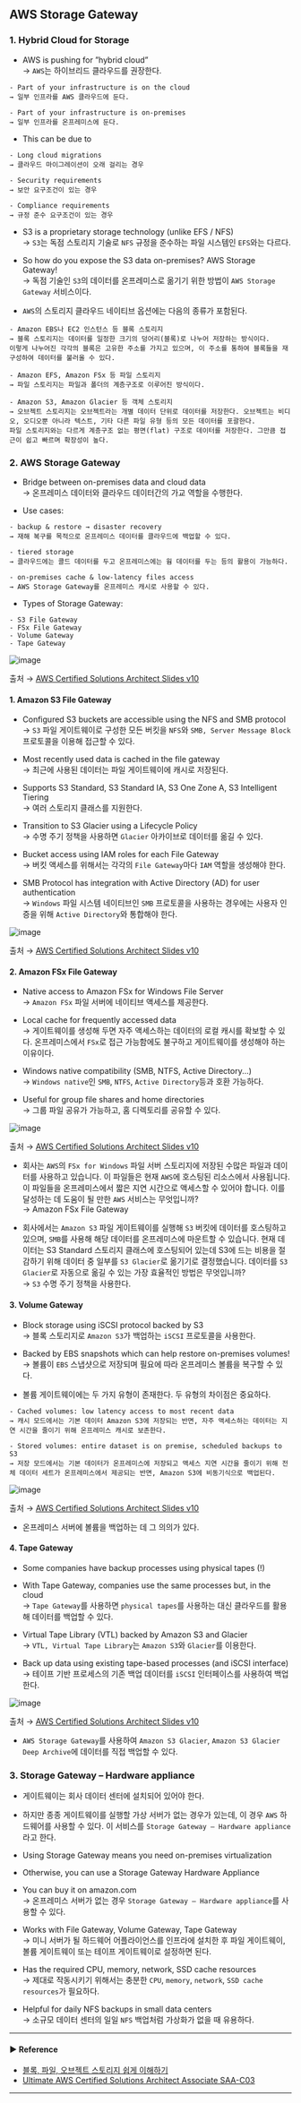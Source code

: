 ## AWS Storage Gateway
### 1. Hybrid Cloud for Storage
- AWS is pushing for ”hybrid cloud”  
→ `AWS`는 하이브리드 클라우드를 권장한다.
~~~
- Part of your infrastructure is on the cloud
→ 일부 인프라를 AWS 클라우드에 둔다.

- Part of your infrastructure is on-premises
→ 일부 인프라를 온프레미스에 둔다.
~~~

- This can be due to
~~~
- Long cloud migrations
→ 클라우드 마이그레이션이 오래 걸리는 경우

- Security requirements
→ 보안 요구조건이 있는 경우

- Compliance requirements
→ 규정 준수 요구조건이 있는 경우
~~~

- S3 is a proprietary storage technology (unlike EFS / NFS)  
→ `S3`는 독점 스토리지 기술로 `NFS` 규정을 준수하는 파일 시스템인 `EFS`와는 다르다. 

- So how do you expose the S3 data on-premises? AWS Storage Gateway!  
→ 독점 기술인 `S3`의 데이터를 온프레미스로 옮기기 위한 방법이 `AWS Storage Gateway` 서비스이다.

- `AWS`의 스토리지 클라우드 네이티브 옵션에는 다음의 종류가 포함된다.
~~~
- Amazon EBS나 EC2 인스턴스 등 블록 스토리지
→ 블록 스토리지는 데이터를 일정한 크기의 덩어리(블록)로 나누어 저장하는 방식이다. 
이렇게 나누어진 각각의 블록은 고유한 주소를 가지고 있으며, 이 주소를 통하여 블록들을 재구성하여 데이터를 불러올 수 있다.

- Amazon EFS, Amazon FSx 등 파일 스토리지
→ 파일 스토리지는 파일과 폴더의 계층구조로 이루어진 방식이다.

- Amazon S3, Amazon Glacier 등 객체 스토리지
→ 오브젝트 스토리지는 오브젝트라는 개별 데이터 단위로 데이터를 저장한다. 오브젝트는 비디오, 오디오뿐 아니라 텍스트, 기타 다른 파일 유형 등의 모든 데이터를 포괄한다.
파일 스토리지와는 다르게 계층구조 없는 평면(flat) 구조로 데이터를 저장한다. 그만큼 접근이 쉽고 빠르며 확장성이 높다.
~~~

### 2. AWS Storage Gateway
- Bridge between on-premises data and cloud data  
→ 온프레미스 데이터와 클라우드 데이터간의 가교 역할을 수행한다.

- Use cases:
~~~
- backup & restore → disaster recovery
→ 재해 복구를 목적으로 온프레미스 데이터를 클라우드에 백업할 수 있다.

- tiered storage
→ 클라우드에는 콜드 데이터를 두고 온프레미스에는 웜 데이터를 두는 등의 활용이 가능하다.

- on-premises cache & low-latency files access
→ AWS Storage Gateway를 온프레미스 캐시로 사용할 수 있다.
~~~

- Types of Storage Gateway:
~~~
- S3 File Gateway
- FSx File Gateway
- Volume Gateway
- Tape Gateway
~~~

![image](https://user-images.githubusercontent.com/97398071/235353350-9ea90436-a4ce-4d75-b1ba-c1741c8231a5.png)

출처 → [AWS Certified Solutions Architect Slides v10](https://courses.datacumulus.com/downloads/certified-solutions-architect-pn9/)

#### 1. Amazon S3 File Gateway
- Configured S3 buckets are accessible using the NFS and SMB protocol  
→ `S3` 파일 게이트웨이로 구성한 모든 버킷을 `NFS`와 `SMB, Server Message Block` 프로토콜을 이용해 접근할 수 있다.

- Most recently used data is cached in the file gateway  
→ 최근에 사용된 데이터는 파일 게이트웨이에 캐시로 저장된다.

- Supports S3 Standard, S3 Standard IA, S3 One Zone A, S3 Intelligent Tiering  
→ 여러 스토리지 클래스를 지원한다.

- Transition to S3 Glacier using a Lifecycle Policy  
→ 수명 주기 정책을 사용하면 `Glacier` 아카이브로 데이터를 옮길 수 있다.

- Bucket access using IAM roles for each File Gateway  
→ 버킷 액세스를 위해서는 각각의 `File Gateway`마다 `IAM` 역할을 생성해야 한다.

- SMB Protocol has integration with Active Directory (AD) for user authentication  
→ `Windows` 파일 시스템 네이티브인 `SMB` 프로토콜을 사용하는 경우에는 사용자 인증을 위해 `Active Directory`와 통합해야 한다.

![image](https://user-images.githubusercontent.com/97398071/235352635-8b6b8cfa-64d8-48b8-8a71-73d7459ac6ee.png)

출처 → [AWS Certified Solutions Architect Slides v10](https://courses.datacumulus.com/downloads/certified-solutions-architect-pn9/)

#### 2. Amazon FSx File Gateway
- Native access to Amazon FSx for Windows File Server  
→ `Amazon FSx` 파일 서버에 네이티브 액세스를 제공한다.

- Local cache for frequently accessed data  
→ 게이트웨이를 생성해 두면 자주 액세스하는 데이터의 로컬 캐시를 확보할 수 있다. 온프레미스에서 `FSx`로 접근 가능함에도 불구하고 게이트웨이를 생성해야 하는 이유이다.

- Windows native compatibility (SMB, NTFS, Active Directory...)  
→ `Windows native`인 `SMB`, `NTFS`, `Active Directory`등과 호환 가능하다.

- Useful for group file shares and home directories  
→ 그룹 파일 공유가 가능하고, 홈 디렉토리를 공유할 수 있다.

![image](https://user-images.githubusercontent.com/97398071/235352816-70565cdb-ecd5-4ea2-9dd6-92de727ad4d5.png)

출처 → [AWS Certified Solutions Architect Slides v10](https://courses.datacumulus.com/downloads/certified-solutions-architect-pn9/)

- 회사는 `AWS`의 `FSx for Windows` 파일 서버 스토리지에 저장된 수많은 파일과 데이터를 사용하고 있습니다. 이 파일들은 현재 `AWS`에 호스팅된 리소스에서 사용됩니다. 이 파일들을 온프레미스에서 짧은 지연 시간으로 액세스할 수 있어야 합니다. 이를 달성하는 데 도움이 될 만한 `AWS` 서비스는 무엇입니까?  
→ Amazon FSx File Gateway

- 회사에서는 `Amazon S3` 파일 게이트웨이를 실행해 `S3` 버킷에 데이터를 호스팅하고 있으며, `SMB`를 사용해 해당 데이터를 온프레미스에 마운트할 수 있습니다. 현재 데이터는 S3 Standard 스토리지 클래스에 호스팅되어 있는데 S3에 드는 비용을 절감하기 위해 데이터 중 일부를 `S3 Glacier`로 옮기기로 결정했습니다. 데이터를 `S3 Glacier`로 자동으로 옮길 수 있는 가장 효율적인 방법은 무엇입니까?  
→ `S3` 수명 주기 정책을 사용한다.

#### 3. Volume Gateway
- Block storage using iSCSI protocol backed by S3  
→ 블록 스토리지로 `Amazon S3`가 백업하는 `iSCSI` 프로토콜을 사용한다.

- Backed by EBS snapshots which can help restore on-premises volumes!  
→ 볼륨이 `EBS` 스냅샷으로 저장되며 필요에 따라 온프레미스 볼륨을 복구할 수 있다. 

- 볼륨 게이트웨이에는 두 가지 유형이 존재한다. 두 유형의 차이점은 중요하다.
~~~
- Cached volumes: low latency access to most recent data
→ 캐시 모드에서는 기본 데이터 Amazon S3에 저장되는 반면, 자주 액세스하는 데이터는 지연 시간을 줄이기 위해 온프레미스 캐시로 보존한다.

- Stored volumes: entire dataset is on premise, scheduled backups to S3
→ 저장 모드에서는 기본 데이터가 온프레미스에 저장되고 액세스 지연 시간을 줄이기 위해 전체 데이터 세트가 온프레미스에서 제공되는 반면, Amazon S3에 비동기식으로 백업된다.
~~~

![image](https://user-images.githubusercontent.com/97398071/235352841-e8289055-b673-4961-8a40-d0434dbd4e0c.png)

출처 → [AWS Certified Solutions Architect Slides v10](https://courses.datacumulus.com/downloads/certified-solutions-architect-pn9/)

- 온프레미스 서버에 볼륨을 백업하는 데 그 의의가 있다.

#### 4. Tape Gateway
- Some companies have backup processes using physical tapes (!)
- With Tape Gateway, companies use the same processes but, in the cloud  
→ `Tape Gateway`를 사용하면 `physical tapes`를 사용하는 대신 클라우드를 활용해 데이터를 백업할 수 있다.

- Virtual Tape Library (VTL) backed by Amazon S3 and Glacier  
→ `VTL, Virtual Tape Library`는 `Amazon S3`와 `Glacier`를 이용한다.

- Back up data using existing tape-based processes (and iSCSI interface)  
→ 테이프 기반 프로세스의 기존 백업 데이터를 `iSCSI` 인터페이스를 사용하여 백업한다.

![image](https://user-images.githubusercontent.com/97398071/235353000-3bbd5508-baf7-4807-bb9f-263a807b3054.png)

출처 → [AWS Certified Solutions Architect Slides v10](https://courses.datacumulus.com/downloads/certified-solutions-architect-pn9/)

- `AWS Storage Gateway`를 사용하여 `Amazon S3 Glacier`, `Amazon S3 Glacier Deep Archive`에 데이터를 직접 백업할 수 있다.

### 3. Storage Gateway – Hardware appliance
- 게이트웨이는 회사 데이터 센터에 설치되어 있어야 한다.

- 하지만 종종 게이트웨이를 실행할 가상 서버가 없는 경우가 있는데, 이 경우 `AWS` 하드웨어를 사용할 수 있다. 이 서비스를 `Storage Gateway – Hardware appliance`라고 한다.

- Using Storage Gateway means you need on-premises virtualization
- Otherwise, you can use a Storage Gateway Hardware Appliance
- You can buy it on amazon.com  
→ 온프레미스 서버가 없는 경우 `Storage Gateway – Hardware appliance`를 사용할 수 있다. 

- Works with File Gateway, Volume Gateway, Tape Gateway  
→ 미니 서버가 될 하드웨어 어플라이언스를 인프라에 설치한 후 파일 게이트웨이, 볼륨 게이트웨이 또는 테이프 게이트웨이로 설정하면 된다.

- Has the required CPU, memory, network, SSD cache resources  
→ 제대로 작동시키기 위해서는 충분한 `CPU`, `memory`, `network`, `SSD cache resources`가 필요하다.

- Helpful for daily NFS backups in small data centers  
→ 소규모 데이터 센터의 일일 `NFS` 백업처럼 가상화가 없을 때 유용하다.

---
#### ▶ Reference
- [블록, 파일, 오브젝트 스토리지 쉽게 이해하기](https://www.dknyou.com/blog/?q=YToxOntzOjEyOiJrZXl3b3JkX3R5cGUiO3M6MzoiYWxsIjt9&bmode=view&idx=10474168&t=board)
- [Ultimate AWS Certified Solutions Architect Associate SAA-C03](https://www.udemy.com/course/aws-certified-solutions-architect-associate-saa-c03/)
---
